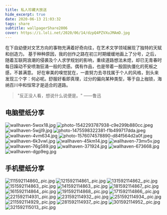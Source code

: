 ```yaml
---
title: 私人珍藏大放送
hide_excerpt: true
date: 2020-06-13 21:03:32
tags: share
subtitle: wallpagerShare2006
cover: https://i.loli.net/2020/06/14/dzpQ4PZVXuJMAmD.jpg
---
```


在下自幼便对文艺方向的事物充满着好奇向往，在艺术文学领域展现了独特的天赋和创造力。
基于种种原因，我的创作之路在初三时期缓缓地画上了分号，之后，随着互联网浪潮的侵袭及个人求学规划的影响，重续道路想法未熄，却已无青春时每日躁动不安喷渤狂涌一般的灵感。偶有作品，也是带着一股固执僵化的死板之感，不甚满意。
好在审美的嗅觉犹在，一直努力去寻找属于个人的风格，到头来发现三个字：何必呢。舒服好看即真理，过分的偏向某种类型，等于自上枷锁，海纳百川中和恒常才是适合的道路。

> "反正没人看，想说什么说便是。"  ——鲁迅


## 电脑壁纸分享

![wallhaven-5wox18.jpg](https://i.loli.net/2020/06/13/PMeouOLKmTByNa8.jpg)
![photo-1542293787938-c9e299b880cc.jpeg](https://i.loli.net/2020/06/13/rB5G3psNntvbgjR.jpg)
![wallhaven-5wjjl9.jpg](https://i.loli.net/2020/06/13/UxZN18EoVcrClfF.jpg)
![photo-1475598322381-f1b499717dda.jpeg](https://i.loli.net/2020/06/13/UK6Vj4bsBCZ5MRu.jpg)
![wallhaven-4vm634.jpg](https://i.loli.net/2020/06/13/pNnOhCu1f5SLK7z.jpg)
![photo-1576074578890-d84f564d2a0f.jpeg](https://i.loli.net/2020/06/13/YpFc2JCiqtb5R3l.jpg)
![wallhaven-6k3vwl.jpg](https://i.loli.net/2020/06/13/ZCnS91vVt4ocBxi.jpg)
![wallhaven-45km14.jpg](https://i.loli.net/2020/06/14/bi6ze14cvhmjTUN.jpg)
![wallhaven-73mv5v.jpg](https://i.loli.net/2020/06/14/2Ndt1jLzMiE3Bxy.jpg)
![wallhaven-76g589.jpg](https://i.loli.net/2020/06/14/aD8dNgLsUpF93Vz.jpg)
![wallhaven-371924.jpg](https://i.loli.net/2020/06/14/5lHPdRY6UfQ3oSG.jpg)
![wallhaven-673668.jpg](https://i.loli.net/2020/06/14/vUcngzAHO6F7YyQ.jpg)
![wallhaven-dgp9eg.jpg](https://i.loli.net/2020/06/14/MuxtdE2FZOqGlmC.jpg)

## 手机壁纸分享

![111592114860_.pic.jpg](https://i.loli.net/2020/06/14/68LDQSkzAMaeCTG.jpg)
![121592114861_.pic.jpg](https://i.loli.net/2020/06/14/Vj5WAFvf9iKk4aq.jpg)
![131592114862_.pic.jpg](https://i.loli.net/2020/06/14/SbLYiP369QRKynT.jpg)
![151592114863_.pic.jpg](https://i.loli.net/2020/06/14/y5aXACxNqVnt8Gi.jpg)
![141592114863_.pic.jpg](https://i.loli.net/2020/06/14/4QmZvkl5ab9U8pA.jpg)
![181592114867_.pic.jpg](https://i.loli.net/2020/06/14/u7NBv9skbxlo3Ze.jpg)
![161592114864_.pic.jpg](https://i.loli.net/2020/06/14/qExRPpWgTbQfOcz.jpg)
![191592114868_.pic.jpg](https://i.loli.net/2020/06/14/WRaheSPBQZ82mCs.jpg)
![171592114866_.pic.jpg](https://i.loli.net/2020/06/14/A4Eoeb5Q29Hiqhf.jpg)
![221592114931_.pic.jpg](https://i.loli.net/2020/06/14/sC9fPrAD5Xju3hW.jpg)
![231592114932_.pic.jpg](https://i.loli.net/2020/06/14/46JXd3kDCZ2INw9.jpg)
![251592114934_.pic.jpg](https://i.loli.net/2020/06/14/n1L2ph5bVN7ryJe.jpg)
![211592114929_.pic.jpg](https://i.loli.net/2020/06/14/osthD5idINE73rS.jpg)
![281592114937_.pic.jpg](https://i.loli.net/2020/06/14/GuLaRS3YhyPFtmr.jpg)
![301592114952_.pic.jpg](https://i.loli.net/2020/06/14/jpAzVvXGJx9U7dk.jpg)
![321592115013_.pic.jpg](https://i.loli.net/2020/06/14/D3SmzP8c1V6hp2A.jpg)
